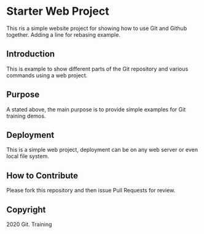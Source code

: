 # Starter Web Project

This ris a simple website project for showing how to use GIt and Github together. Adding a line for rebasing example.
## Introduction

This is example to show different parts of the Git repository and various commands using a web project.

## Purpose

A stated above, the main purpose is to provide simple examples for Git training demos.
## Deployment

This is a simple web project, deployment can be on any web server or even local file system.
## How to Contribute

Please fork this repository and then issue Pull Requests for review.

## Copyright

2020 Git. Training